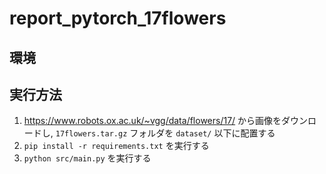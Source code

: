 # report_pytorch_17flowers
## 環境


## 実行方法
1. <https://www.robots.ox.ac.uk/~vgg/data/flowers/17/> から画像をダウンロードし, `17flowers.tar.gz` フォルダを `dataset/` 以下に配置する
2. `pip install -r requirements.txt` を実行する
3. `python src/main.py` を実行する